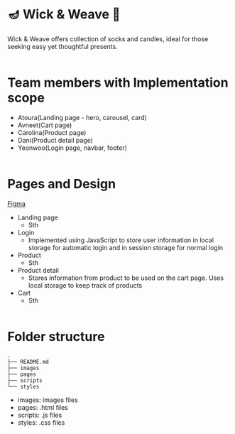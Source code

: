 # 🪔 Wick & Weave 🧦
Wick & Weave offers collection of socks and candles, ideal for those seeking easy yet thoughtful presents.
<br><br>

# Team members with Implementation scope
- Atoura(Landing page - hero, carousel, card)
- Avneet(Cart page)
- Carolina(Product page)
- Dani(Product detail page)
- Yeonwoo(Login page, navbar, footer)
<br><br>

# Pages and Design
[Figma](https://www.figma.com/file/6FU6B18OJLU29KUPjZ07NK/WickNWeave?type=design&node-id=0-1&mode=design&t=BVPKTWtEBHb2y3Zf-0)
- Landing page
    - Sth
- Login
    - Implemented using JavaScript to store user information in local storage for automatic login and in session storage for normal login
- Product
    - Sth
- Product detail
    - Stores information from product to be used on the cart page. Uses local storage to keep track of products
- Cart
    - Sth
<br><br>

# Folder structure
```
.
├── README.md
├── images
├── pages
├── scripts
└── styles
```
- images: images files
- pages: .html files
- scripts: .js files
- styles: .css files